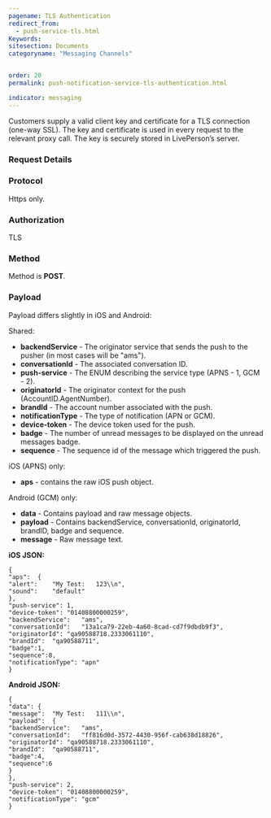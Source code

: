 ```yaml
---
pagename: TLS Authentication
redirect_from:
  - push-service-tls.html
Keywords:
sitesection: Documents
categoryname: "Messaging Channels"


order: 20
permalink: push-notification-service-tls-authentication.html

indicator: messaging
---
```


Customers supply a valid client key and certificate for a TLS connection (one-way SSL). The key and certificate is used in every request to the relevant proxy call. The key is securely stored in LivePerson’s server.

### Request Details

###  Protocol

Https only.

###  Authorization

TLS

###  Method

Method is **POST**.

###  Payload

Payload differs slightly in iOS and Android:

Shared:

- **backendService** - The originator service that sends the push to the pusher (in most
cases will be "ams").
- **conversationId** - The associated conversation ID.
- **push-service** - The ENUM describing the service type (APNS - 1, GCM - 2).
- **originatorId** - The originator context for the push (AccountID.AgentNumber).
- **brandId** - The account number associated with the push.
- **notificationType** - The type of notification (APN or GCM).
- **device-token** - The device token used for the push.
- **badge** - The number of unread messages to be displayed on the unread messages badge.
- **sequence** - The sequence id of the message which triggered the push.

iOS (APNS) only:

- **aps** - contains the raw iOS push object.

Android (GCM) only:

- **data** - Contains payload and raw message objects.
- **payload** - Contains backendService, conversationId, originatorId, brandID, badge and sequence.
- **message** - Raw message text.

**iOS JSON:**

    {
    "aps":	{
    "alert":	"My	Test:	123\\n",
    "sound":	"default"
    },
    "push-service":	1,
    "device-token":	"01408800000259",
    "backendService":	"ams",
    "conversationId":	"13a1ca79-22eb-4a60-8cad-cd7f9dbdb9f3",
    "originatorId":	"qa90588718.2333061110",
    "brandId":	"qa90588711",
    "badge":1,
    "sequence":8,
    "notificationType":	"apn"
    }

**Android JSON:**

    {
    "data":	{
    "message":	"My	Test:	111\\n",
    "payload":	{
    "backendService":	"ams",
    "conversationId":	"ff816d0d-3572-4430-956f-cab638d18826",
    "originatorId":	"qa90588718.2333061110",
    "brandId":	"qa90588711",
    "badge":4,
    "sequence":6
    }
    },
    "push-service":	2,
    "device-token":	"01408800000259",
    "notificationType":	"gcm"
    }
